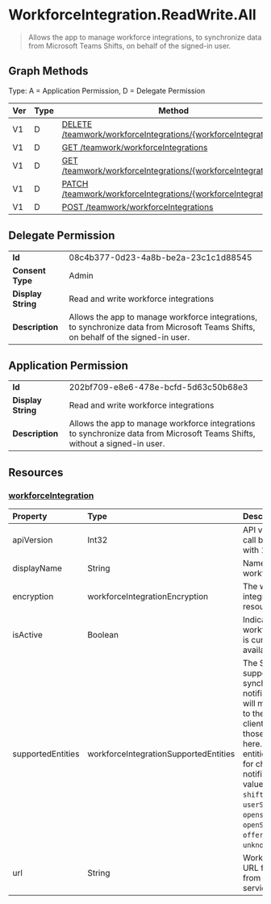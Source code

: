 # WorkforceIntegration.ReadWrite.All

> Allows the app to manage workforce integrations, to synchronize data from Microsoft Teams Shifts, on behalf of the signed-in user.
## Graph Methods

Type: A = Application Permission, D = Delegate Permission

|Ver|Type|Method|
|-------|----|------|
|V1|D|[DELETE /teamwork/workforceIntegrations/{workforceIntegrationId}](https://docs.microsoft.com/graph/api/workforceintegration-delete?view=graph-rest-1.0&tabs=http)|
|V1|D|[GET /teamwork/workforceIntegrations](https://docs.microsoft.com/graph/api/workforceintegration-list?view=graph-rest-1.0&tabs=http)|
|V1|D|[GET /teamwork/workforceIntegrations/{workforceIntegrationId}](https://docs.microsoft.com/graph/api/workforceintegration-get?view=graph-rest-1.0&tabs=http)|
|V1|D|[PATCH /teamwork/workforceIntegrations/{workforceIntegrationId}](https://docs.microsoft.com/graph/api/workforceintegration-update?view=graph-rest-1.0&tabs=http)|
|V1|D|[POST /teamwork/workforceIntegrations](https://docs.microsoft.com/graph/api/workforceintegration-post?view=graph-rest-1.0&tabs=http)|
## Delegate Permission
|||
|-|-|
|**Id**|08c4b377-0d23-4a8b-be2a-23c1c1d88545|
|**Consent Type**|Admin|
|**Display String**|Read and write workforce integrations|
|**Description**|Allows the app to manage workforce integrations, to synchronize data from Microsoft Teams Shifts, on behalf of the signed-in user.|
## Application Permission
|||
|-|-|
|**Id**|202bf709-e8e6-478e-bcfd-5d63c50b68e3|
|**Display String**|Read and write workforce integrations|
|**Description**|Allows the app to manage workforce integrations to synchronize data from Microsoft Teams Shifts, without a signed-in user.|
## Resources
### [workforceIntegration ](https://docs.microsoft.com/graph/api/resources/workforceintegration?view=graph-rest-1.0&tabs=http)
| Property     | Type        | Description |
|:-------------|:------------|:------------|
|apiVersion|Int32|API version for the call back URL. Start with 1.|
|displayName|String|Name of the workforce integration.|
|encryption|workforceIntegrationEncryption|The workforce integration encryption resource.|
|isActive|Boolean|Indicates whether this workforce integration is currently active and available.|
|supportedEntities|workforceIntegrationSupportedEntities | The Shifts entities supported for synchronous change notifications. Shifts will make a call back to the url provided on client changes on those entities added here. By default, no entities are supported for change notifications. Possible values are: `none`, `shift`, `swapRequest`, `userShiftPreferences`, `openshift`, `openShiftRequest`, `offerShiftRequest`, `unknownFutureValue`.|
|url|String| Workforce Integration URL for callbacks from the Shifts service.|

